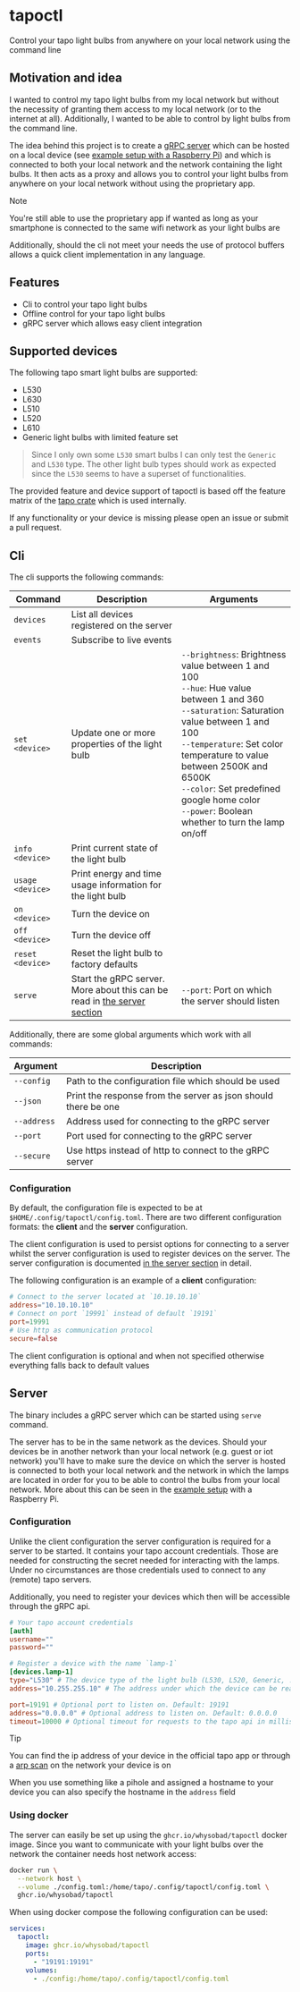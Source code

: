 # tapoctl

Control your tapo light bulbs from anywhere on your local network using the command line

## Motivation and idea

I wanted to control my tapo light bulbs from my local network but without the necessity of granting them access to my local network (or to the internet at all).
Additionally, I wanted to be able to control by light bulbs from the command line.

The idea behind this project is to create a [gRPC server](#server) which can be hosted on a local device (see [example setup with a Raspberry Pi](/example)) and which is connected
to both your local network and the network containing the light bulbs. It then acts as a proxy and allows you to control
your light bulbs from anywhere on your local network without using the proprietary app.

> [!NOTE]
> You're still able to use the proprietary app if wanted as long as your smartphone is connected to the same wifi network as your light bulbs are

Additionally, should the cli not meet your needs the use of protocol buffers allows a quick client implementation in any language.

## Features

- Cli to control your tapo light bulbs
- Offline control for your tapo light bulbs
- gRPC server which allows easy client integration

## Supported devices

The following tapo smart light bulbs are supported:

- L530
- L630
- L510
- L520
- L610
- Generic light bulbs with limited feature set

> Since I only own some `L530` smart bulbs I can only test the `Generic` and `L530` type. The other light bulb types should work
> as expected since the `L530` seems to have a superset of functionalities.

The provided feature and device support of tapoctl is based off the feature matrix of the [tapo crate](https://crates.io/crates/tapo) which is used internally.

If any functionality or your device is missing please open an issue or submit a pull request.

## Cli

The cli supports the following commands:

| Command          | Description                                                                         | Arguments                                                                                                                                                                                                                                                                                                                                  |
| ---------------- | ----------------------------------------------------------------------------------- | ------------------------------------------------------------------------------------------------------------------------------------------------------------------------------------------------------------------------------------------------------------------------------------------------------------------------------------------ |
| `devices`        | List all devices registered on the server                                           |                                                                                                                                                                                                                                                                                                                                            |
| `events`         | Subscribe to live events                                                            |                                                                                                                                                                                                                                                                                                                                            |
| `set <device>`   | Update one or more properties of the light bulb                                     | `--brightness`: Brightness value between 1 and 100 <br> `--hue`: Hue value between 1 and 360 <br> `--saturation`: Saturation value between 1 and 100 <br> `--temperature`: Set color temperature to value between 2500K and 6500K <br> `--color`: Set predefined google home color <br> `--power`: Boolean whether to turn the lamp on/off |
| `info <device>`  | Print current state of the light bulb                                               |                                                                                                                                                                                                                                                                                                                                            |
| `usage <device>` | Print energy and time usage information for the light bulb                          |                                                                                                                                                                                                                                                                                                                                            |
| `on <device>`    | Turn the device on                                                                  |                                                                                                                                                                                                                                                                                                                                            |
| `off <device>`   | Turn the device off                                                                 |                                                                                                                                                                                                                                                                                                                                            |
| `reset <device>` | Reset the light bulb to factory defaults                                            |                                                                                                                                                                                                                                                                                                                                            |
| `serve`          | Start the gRPC server. More about this can be read in [the server section](#server) | `--port`: Port on which the server should listen                                                                                                                                                                                                                                                                                           |

Additionally, there are some global arguments which work with all commands:

| Argument    | Description                                                    |
| ----------- | -------------------------------------------------------------- |
| `--config`  | Path to the configuration file which should be used            |
| `--json`    | Print the response from the server as json should there be one |
| `--address` | Address used for connecting to the gRPC server                 |
| `--port`    | Port used for connecting to the gRPC server                    |
| `--secure`  | Use https instead of http to connect to the gRPC server        |

### Configuration

By default, the configuration file is expected to be at `$HOME/.config/tapoctl/config.toml`. There are two different configuration formats: the **client** and the **server** configuration.

The client configuration is used to persist options for connecting to a server whilst the server configuration is used to register devices on the server. The server configuration is documented [in the server section](#configuration-1) in detail.

The following configuration is an example of a **client** configuration:

```toml
# Connect to the server located at `10.10.10.10`
address="10.10.10.10"
# Connect on port `19991` instead of default `19191`
port=19991
# Use http as communication protocol
secure=false
```

The client configuration is optional and when not specified otherwise everything falls back to default values

## Server

The binary includes a gRPC server which can be started using `serve` command.

The server has to be in the same network as the devices. Should your devices be in another network than your local network (e.g. guest or iot network)
you'll have to make sure the device on which the server is hosted is connected to both your local network and the network in which the lamps are located in order for you to be
able to control the bulbs from your local network. More about this can be seen in the [example setup](/example) with a Raspberry Pi.

### Configuration

Unlike the client configuration the server configuration is required for a server to be started. It contains your tapo account credentials. Those are needed for
constructing the secret needed for interacting with the lamps. Under no circumstances are those credentials used to connect to any (remote) tapo servers.

Additionally, you need to register your devices which then will be accessible through the gRPC api.

```toml
# Your tapo account credentials
[auth]
username=""
password=""

# Register a device with the name `lamp-1`
[devices.lamp-1]
type="L530" # The device type of the light bulb (L530, L520, Generic, ...)
address="10.255.255.10" # The address under which the device can be reached

port=19191 # Optional port to listen on. Default: 19191
address="0.0.0.0" # Optional address to listen on. Default: 0.0.0.0
timeout=10000 # Optional timeout for requests to the tapo api in milliseconds. Default: 10000
```

> [!TIP]
> You can find the ip address of your device in the official tapo app or through a
> [arp scan](https://linux.die.net/man/1/arp-scan) on the network your device is on
>
> When you use something like a pihole and assigned a hostname to your device you can also specify the hostname
> in the `address` field

### Using docker

The server can easily be set up using the `ghcr.io/whysobad/tapoctl` docker image. Since you want to communicate with your light bulbs over the network
the container needs host network access:

```bash
docker run \
  --network host \
  --volume ./config.toml:/home/tapo/.config/tapoctl/config.toml \
  ghcr.io/whysobad/tapoctl
```

When using docker compose the following configuration can be used:

```yaml
services:
  tapoctl:
    image: ghcr.io/whysobad/tapoctl
    ports:
      - "19191:19191"
    volumes:
      - ./config:/home/tapo/.config/tapoctl/config.toml
```
